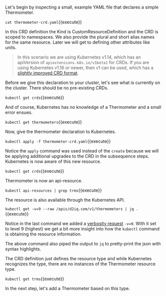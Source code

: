 Let's begin by inspecting a small, example YAML file that declares a simple Thermometer.

`cat thermometer-crd.yaml`{{execute}}

In this CRD definition the Kind is CustomResourceDefinition and the CRD is scoped to namespaces. We also provide the plural and short alias names for the same resource. Later we will get to defining other attributes like units.

> In this scenario we are using Kubernetes v1.14, which has an apiVersion of `apiextensions.k8s.io/v1beta1` for CRDs. If you are using Kubernetes v1.16 or newer, then v1 can be used, which has a [slightly improved CRD format](https://kubernetes.io/docs/tasks/access-kubernetes-api/custom-resources/custom-resource-definition-versioning/#specify-multiple-versions).

Before we give this declaration to your cluster, let's see what is currently on the cluster. There should be no pre-existing CRDs.

`kubectl get crds`{{execute}}

And of course, Kubernetes has no knowledge of a Thermometer and a small error ensues.

`kubectl get thermometers`{{execute}}

Now, give the thermometer declaration to Kubernetes.

`kubectl apply -f thermometer-crd.yaml`{{execute}}

Notice the `apply` command was used instead of the `create` because we will be applying additional upgrades to the CRD in the subsequence steps. Kubernetes is now aware of this new resource.

`kubectl get crds`{{execute}}

Thermometer is now an api-resource.

`kubectl api-resources | grep trms`{{execute}}

The resource is also available through the Kubernetes API.

`kubectl get -v=9 --raw /apis/d2iq.com/v1/thermometers | jq .`{{execute}}

Notice in the last command we added a [verbosity request](https://kubernetes.io/docs/reference/kubectl/cheatsheet/#kubectl-output-verbosity-and-debugging) `-v=9`. With it set to level 9 (highest) we get a bit more insight into how the `kubectl` command is obtaining the resource information.

The above command also piped the output to `jq` to pretty-print the json with syntax highlights. 

The CRD definition just defines the resource type and while Kubernetes recognizes the type, there are no instances of the Thermometer resource type.

`kubectl get trms`{{execute}}

In the next step, let's add a Thermometer based on this type.

